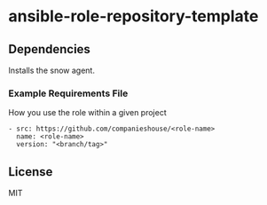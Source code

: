 
# ansible-role-repository-template

## Dependencies

Installs the snow agent.

### Example Requirements File

How you use the role within a given project

```
- src: https://github.com/companieshouse/<role-name>
  name: <role-name>
  version: "<branch/tag>"
```  

## License

MIT
